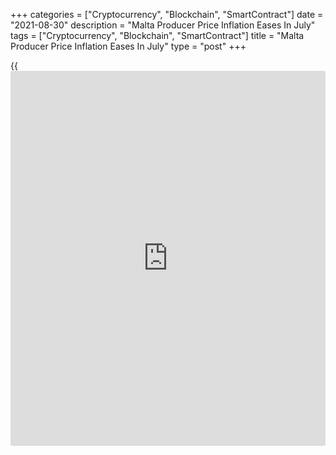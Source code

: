 +++
categories = ["Cryptocurrency", "Blockchain", "SmartContract"]
date = "2021-08-30"
description = "Malta Producer Price Inflation Eases In July"
tags = ["Cryptocurrency", "Blockchain", "SmartContract"]
title = "Malta Producer Price Inflation Eases In July"
type = "post"
+++

{{<iframe id="large-banner" src="https://www.bounty.group/#slide=14.0" width="100%" height="600" scrolling="no" style="border: 0px solid rgb(216, 221, 230); border-radius: 3px;">}}

Malta's producer prices increased at a softer pace in July, data from
the National Statistics Office showed on Monday.

The producer price index rose 1.15 percent year-on-year in July, after a
2.16 percent increase in June.

Prices for intermediate goods gained 0.55 percent annually in July and
capital goods rose 0.58 percent. Prices for consumer goods grew 2.87
percent.

Domestic market prices increased 1.49 percent and non-domestic market
prices rose 5.28 percent.

On a monthly basis, producer prices fell 0.1 percent in July, after a
0.36 percent increase in the prior month.

For comments and feedback [contact](https://www.playgroundfx.com/contact/): editorial@rtt[news](https://www.letsplayfx.com/blog/forex-news-website/).com

[Economic News][1]

 **What parts of the world are seeing the best (and worst) economic
performances lately? Click[here][2] to check out our [Econ Scorecard][2]
and find out! See up-to-the-moment [ranking](https://www.playgroundfx.com/blog/crypto-exchange-ranking/)s for the best and worst
performers in [GDP][3], [unemployment rate][4], [inflation][5] and much
more.**

   1. www.rtt[news](https://www.letsplayfx.com/blog/forex-news-website/).com/Content/EconomicNews.aspx
   2. www.rtt[news](https://www.letsplayfx.com/blog/forex-news-website/).com/economic-scorecard/world-rank/retail-sales/highest-performance.aspx
   3. www.rtt[news](https://www.letsplayfx.com/blog/forex-news-website/).com/economic-scorecard/world-rank/GDP/highest-performance.aspx
   4. www.rtt[news](https://www.letsplayfx.com/blog/forex-news-website/).com/economic-scorecard/world-rank/unemployment-rate/lowest-performance.aspx
   5. www.rtt[news](https://www.letsplayfx.com/blog/forex-news-website/).com/economic-scorecard/world-rank/CPI/highest-performance.aspx